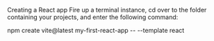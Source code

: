 Creating a React app
Fire up a terminal instance, cd over to the folder containing your projects, and enter the following command:

npm create vite@latest my-first-react-app -- --template react